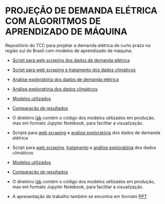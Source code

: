 # PROJEÇÃO DE DEMANDA ELÉTRICA COM ALGORITMOS DE APRENDIZADO DE MÁQUINA
Repositório do TCC para projetar a demanda elétrica de curto prazo na região sul do Brasil com modelos de aprendizado de máquina. 
<br>
* [Script para web scraping dos dados de demanda elétrica](https://github.com/matheus-vizzotto/projecao_demanda_eletrica/blob/main/data/1_scrape_elec_load.py)
* [Script para web scraping e tratamento dos dados climáticos](https://github.com/matheus-vizzotto/projecao_demanda_eletrica/blob/main/data/scrape_elec_load.py)
* [Análise exploratória dos dados de demanda elétrica](https://github.com/matheus-vizzotto/projecao_demanda_eletrica/blob/main/data/eda_load.ipynb)
* [Análise exploratória dos dados climáticos](https://github.com/matheus-vizzotto/projecao_demanda_eletrica/blob/main/data/eda_weather.ipynb)
* [Modelos utilizados](https://github.com/matheus-vizzotto/projecao_demanda_eletrica/tree/main/models/forecasts)
* [Comparação de resultados](https://github.com/matheus-vizzotto/projecao_demanda_eletrica/blob/main/models/forecasts/compare_fcs.ipynb)
* O diretório [lab](https://github.com/matheus-vizzotto/projecao_demanda_eletrica/tree/main/lab) contém o código dos modelos utilizados em produção, mas em formato Jupyter Notebook, para facilitar a visualização.




* Scripts para [web scraping](https://github.com/matheus-vizzotto/projecao_demanda_eletrica/blob/main/data/1_scrape_elec_load.py) e [análise exploratória](https://github.com/matheus-vizzotto/projecao_demanda_eletrica/blob/main/data/2_eda_load.ipynb) dos dados de demanda elétrica
* Script para [web scraping](https://github.com/matheus-vizzotto/projecao_demanda_eletrica/blob/main/data/dados_inmet/1_scraper_temp.ipynb), [tratamento](https://github.com/matheus-vizzotto/projecao_demanda_eletrica/blob/main/data/dados_inmet/2_temp_wrangling.ipynb) e [análise exploratória](https://github.com/matheus-vizzotto/projecao_demanda_eletrica/blob/main/data/3_eda_weather.ipynb) dos dados climáticos
* [Modelos utilizados](https://github.com/matheus-vizzotto/projecao_demanda_eletrica/tree/main/models/forecasts)
* [Comparação de resultados](https://github.com/matheus-vizzotto/projecao_demanda_eletrica/blob/main/models/forecasts/12_compare_fcs.ipynb)
* O diretório [lab](https://github.com/matheus-vizzotto/projecao_demanda_eletrica/tree/main/lab) contém o código dos modelos utilizados em produção, mas em formato Jupyter Notebook, para facilitar a visualização.
* A apresentação do trabalho também se encontra em formato [PPT](https://docs.google.com/presentation/d/1q7WB4qba9i__uf1zBRZLcRWGmj5rYZ49zIcowuaBX8c/edit?usp=sharing)
